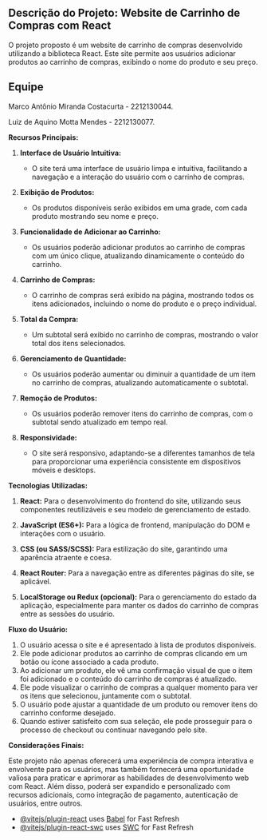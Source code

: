 ## **Descrição do Projeto: Website de Carrinho de Compras com React**

O projeto proposto é um website de carrinho de compras desenvolvido utilizando a biblioteca React. Este site permite aos usuários adicionar produtos ao carrinho de compras, exibindo o nome do produto e seu preço.

## **Equipe**
Marco Antônio Miranda Costacurta - 2212130044.

Luiz de Aquino Motta Mendes - 2212130077.

**Recursos Principais:**

1. **Interface de Usuário Intuitiva:**
   - O site terá uma interface de usuário limpa e intuitiva, facilitando a navegação e a interação do usuário com o carrinho de compras.

2. **Exibição de Produtos:**
   - Os produtos disponíveis serão exibidos em uma grade, com cada produto mostrando seu nome e preço.

3. **Funcionalidade de Adicionar ao Carrinho:**
   - Os usuários poderão adicionar produtos ao carrinho de compras com um único clique, atualizando dinamicamente o conteúdo do carrinho.

4. **Carrinho de Compras:**
   - O carrinho de compras será exibido na página, mostrando todos os itens adicionados, incluindo o nome do produto e o preço individual.

5. **Total da Compra:**
   - Um subtotal será exibido no carrinho de compras, mostrando o valor total dos itens selecionados.

6. **Gerenciamento de Quantidade:**
   - Os usuários poderão aumentar ou diminuir a quantidade de um item no carrinho de compras, atualizando automaticamente o subtotal.

7. **Remoção de Produtos:**
   - Os usuários poderão remover itens do carrinho de compras, com o subtotal sendo atualizado em tempo real.

8. **Responsividade:**
   - O site será responsivo, adaptando-se a diferentes tamanhos de tela para proporcionar uma experiência consistente em dispositivos móveis e desktops.

**Tecnologias Utilizadas:**

1. **React:** Para o desenvolvimento do frontend do site, utilizando seus componentes reutilizáveis e seu modelo de gerenciamento de estado.

2. **JavaScript (ES6+):** Para a lógica de frontend, manipulação do DOM e interações com o usuário.

3. **CSS (ou SASS/SCSS):** Para estilização do site, garantindo uma aparência atraente e coesa.

4. **React Router:** Para a navegação entre as diferentes páginas do site, se aplicável.

5. **LocalStorage ou Redux (opcional):** Para o gerenciamento do estado da aplicação, especialmente para manter os dados do carrinho de compras entre as sessões do usuário.

**Fluxo do Usuário:**

1. O usuário acessa o site e é apresentado à lista de produtos disponíveis.
2. Ele pode adicionar produtos ao carrinho de compras clicando em um botão ou ícone associado a cada produto.
3. Ao adicionar um produto, ele vê uma confirmação visual de que o item foi adicionado e o conteúdo do carrinho de compras é atualizado.
4. Ele pode visualizar o carrinho de compras a qualquer momento para ver os itens que selecionou, juntamente com o subtotal.
5. O usuário pode ajustar a quantidade de um produto ou remover itens do carrinho conforme desejado.
6. Quando estiver satisfeito com sua seleção, ele pode prosseguir para o processo de checkout ou continuar navegando pelo site.

**Considerações Finais:**

Este projeto não apenas oferecerá uma experiência de compra interativa e envolvente para os usuários, mas também fornecerá uma oportunidade valiosa para praticar e aprimorar as habilidades de desenvolvimento web com React. Além disso, poderá ser expandido e personalizado com recursos adicionais, como integração de pagamento, autenticação de usuários, entre outros.




- [@vitejs/plugin-react](https://github.com/vitejs/vite-plugin-react/blob/main/packages/plugin-react/README.md) uses [Babel](https://babeljs.io/) for Fast Refresh
- [@vitejs/plugin-react-swc](https://github.com/vitejs/vite-plugin-react-swc) uses [SWC](https://swc.rs/) for Fast Refresh
